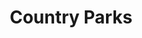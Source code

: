 ---
schema: default
title: Country Parks
organization: South Ayrshire Council
notes: Extent of Country Parks in area
resources:

  - name: Country Parks FEATURE LAYER
  - url: 
  - format: FEATURE LAYER

license: 
category:

  - environment

  - tourism


  - 

maintainer: Tim Wisniewski
maintainer_email: tim@timwis.com
---